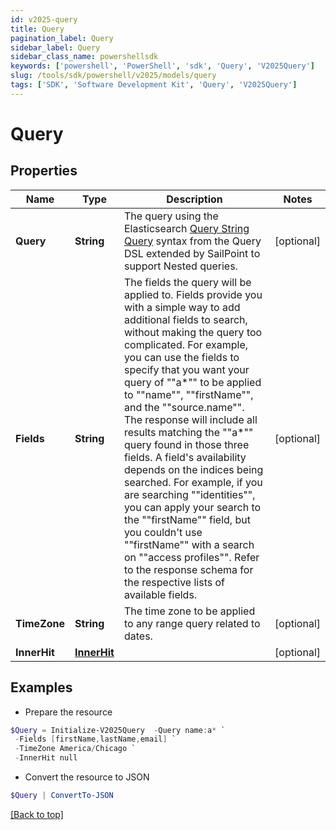 ```yaml
---
id: v2025-query
title: Query
pagination_label: Query
sidebar_label: Query
sidebar_class_name: powershellsdk
keywords: ['powershell', 'PowerShell', 'sdk', 'Query', 'V2025Query']
slug: /tools/sdk/powershell/v2025/models/query
tags: ['SDK', 'Software Development Kit', 'Query', 'V2025Query']
---
```


# Query

## Properties

| Name | Type | Description | Notes |
| --- | --- | --- | --- |
| **Query** | **String** | The query using the Elasticsearch [Query String Query](https://www.elastic.co/guide/en/elasticsearch/reference/5.2/query-dsl-query-string-query.html#query-string) syntax from the Query DSL extended by SailPoint to support Nested queries. | [optional] |
| **Fields** | **String** | The fields the query will be applied to. Fields provide you with a simple way to add additional fields to search, without making the query too complicated. For example, you can use the fields to specify that you want your query of ""a*"" to be applied to ""name"", ""firstName"", and the ""source.name"". The response will include all results matching the ""a*"" query found in those three fields. A field's availability depends on the indices being searched. For example, if you are searching ""identities"", you can apply your search to the ""firstName"" field, but you couldn't use ""firstName"" with a search on ""access profiles"". Refer to the response schema for the respective lists of available fields. | [optional] |
| **TimeZone** | **String** | The time zone to be applied to any range query related to dates. | [optional] |
| **InnerHit** | [**InnerHit**](inner-hit) |  | [optional] |

## Examples

- Prepare the resource

```powershell
$Query = Initialize-V2025Query  -Query name:a* `
 -Fields [firstName,lastName,email] `
 -TimeZone America/Chicago `
 -InnerHit null
```

- Convert the resource to JSON

```powershell
$Query | ConvertTo-JSON
```

[[Back to top]](#)
